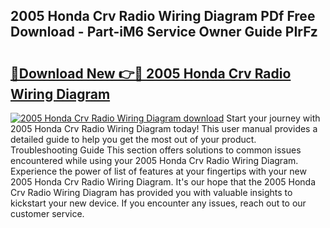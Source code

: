 ## 2005 Honda Crv Radio Wiring Diagram PDf Free Download - Part-iM6 Service Owner Guide PIrFz

# <h2><a href="http://dfqbneq.blite.top/?on=2005+Honda+Crv+Radio+Wiring+Diagram">🔗Download New 👉🔴 2005 Honda Crv Radio Wiring Diagram</a></h2>

[![2005 Honda Crv Radio Wiring Diagram download](https://i.imgur.com/lujVjoI.png)](http://dfqbneq.blite.top/?on=2005+Honda+Crv+Radio+Wiring+Diagram)
Start your journey with 2005 Honda Crv Radio Wiring Diagram today! This user manual provides a detailed guide to help you get the most out of your product. Troubleshooting Guide This section offers solutions to common issues encountered while using your 2005 Honda Crv Radio Wiring Diagram. Experience the power of list of features at your fingertips with your new 2005 Honda Crv Radio Wiring Diagram. It's our hope that the 2005 Honda Crv Radio Wiring Diagram has provided you with valuable insights to kickstart your new device. If you encounter any issues, reach out to our customer service.
